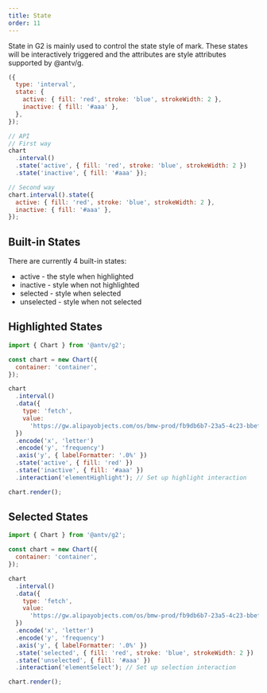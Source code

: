 ```yaml
---
title: State
order: 11
---
```


State in G2 is mainly used to control the state style of mark. These states will be interactively triggered and the attributes are style attributes supported by @antv/g.

```js
({
  type: 'interval',
  state: {
    active: { fill: 'red', stroke: 'blue', strokeWidth: 2 },
    inactive: { fill: '#aaa' },
  },
});
```

```js
// API
// First way
chart
  .interval()
  .state('active', { fill: 'red', stroke: 'blue', strokeWidth: 2 })
  .state('inactive', { fill: '#aaa' });

// Second way
chart.interval().state({
  active: { fill: 'red', stroke: 'blue', strokeWidth: 2 },
  inactive: { fill: '#aaa' },
});
```

## Built-in States

There are currently 4 built-in states:

- active - the style when highlighted
- inactive - style when not highlighted
- selected - style when selected
- unselected - style when not selected

## Highlighted States

```js | ob { autoMount: true }
import { Chart } from '@antv/g2';

const chart = new Chart({
  container: 'container',
});

chart
  .interval()
  .data({
    type: 'fetch',
    value:
      'https://gw.alipayobjects.com/os/bmw-prod/fb9db6b7-23a5-4c23-bbef-c54a55fee580.csv',
  })
  .encode('x', 'letter')
  .encode('y', 'frequency')
  .axis('y', { labelFormatter: '.0%' })
  .state('active', { fill: 'red' })
  .state('inactive', { fill: '#aaa' })
  .interaction('elementHighlight'); // Set up highlight interaction

chart.render();
```

## Selected States

```js | ob { autoMount: true }
import { Chart } from '@antv/g2';

const chart = new Chart({
  container: 'container',
});

chart
  .interval()
  .data({
    type: 'fetch',
    value:
      'https://gw.alipayobjects.com/os/bmw-prod/fb9db6b7-23a5-4c23-bbef-c54a55fee580.csv',
  })
  .encode('x', 'letter')
  .encode('y', 'frequency')
  .axis('y', { labelFormatter: '.0%' })
  .state('selected', { fill: 'red', stroke: 'blue', strokeWidth: 2 })
  .state('unselected', { fill: '#aaa' })
  .interaction('elementSelect'); // Set up selection interaction

chart.render();
```
